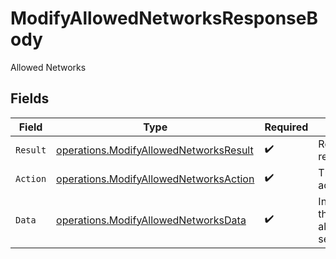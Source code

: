 # ModifyAllowedNetworksResponseBody

Allowed Networks


## Fields

| Field                                                                                            | Type                                                                                             | Required                                                                                         | Description                                                                                      |
| ------------------------------------------------------------------------------------------------ | ------------------------------------------------------------------------------------------------ | ------------------------------------------------------------------------------------------------ | ------------------------------------------------------------------------------------------------ |
| `Result`                                                                                         | [operations.ModifyAllowedNetworksResult](../../models/operations/modifyallowednetworksresult.md) | :heavy_check_mark:                                                                               | Result of the request                                                                            |
| `Action`                                                                                         | [operations.ModifyAllowedNetworksAction](../../models/operations/modifyallowednetworksaction.md) | :heavy_check_mark:                                                                               | The id of the action                                                                             |
| `Data`                                                                                           | [operations.ModifyAllowedNetworksData](../../models/operations/modifyallowednetworksdata.md)     | :heavy_check_mark:                                                                               | Information about the allowed_networks settings                                                  |